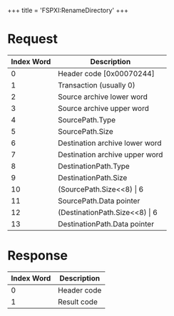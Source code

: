 +++
title = 'FSPXI:RenameDirectory'
+++

# Request

| Index Word | Description                      |
|------------|----------------------------------|
| 0          | Header code \[0x00070244\]       |
| 1          | Transaction (usually 0)          |
| 2          | Source archive lower word        |
| 3          | Source archive upper word        |
| 4          | SourcePath.Type                  |
| 5          | SourcePath.Size                  |
| 6          | Destination archive lower word   |
| 7          | Destination archive upper word   |
| 8          | DestinationPath.Type             |
| 9          | DestinationPath.Size             |
| 10         | (SourcePath.Size\<\<8) \| 6      |
| 11         | SourcePath.Data pointer          |
| 12         | (DestinationPath.Size\<\<8) \| 6 |
| 13         | DestinationPath.Data pointer     |

# Response

| Index Word | Description |
|------------|-------------|
| 0          | Header code |
| 1          | Result code |
